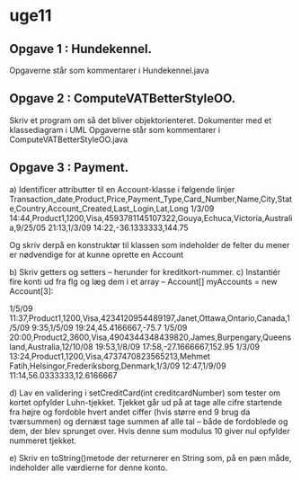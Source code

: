 # uge11

## Opgave 1 : Hundekennel. 
Opgaverne står som kommentarer i Hundekennel.java
## Opgave 2 : ComputeVATBetterStyleOO.
Skriv et program om så det bliver objektorienteret. Dokumenter med et klassediagram i UML
Opgaverne står som kommentarer i ComputeVATBetterStyleOO.java
## Opgave 3 : Payment.

a)	Identificer attributter til en Account-klasse i følgende linjer
Transaction_date,Product,Price,Payment_Type,Card_Number,Name,City,State,Country,Account_Created,Last_Login,Lat,Long
1/3/09 14:44,Product1,1200,Visa,4593781145107322,Gouya,Echuca,Victoria,Australia,9/25/05 21:13,1/3/09 14:22,-36.1333333,144.75

Og skriv derpå en konstruktør til klassen som indeholder de felter du mener er nødvendige for at kunne oprette en Account 

b)	Skriv getters og setters – herunder for kreditkort-nummer.
c)	Instantiér fire konti ud fra flg og læg dem i et array – Account[] myAccounts = new Account[3]:

1/5/09 11:37,Product1,1200,Visa,4234120954489197,Janet,Ottawa,Ontario,Canada,1/5/09 9:35,1/5/09 19:24,45.4166667,-75.7
1/5/09 20:00,Product2,3600,Visa,4904344348439820,James,Burpengary,Queensland,Australia,12/10/08 19:53,1/8/09 17:58,-27.1666667,152.95
1/3/09 13:24,Product1,1200,Visa,4737470823565213,Mehmet Fatih,Helsingor,Frederiksborg,Denmark,1/3/09 12:47,1/9/09 11:14,56.0333333,12.6166667

d)	Lav en validering i setCreditCard(int creditcardNumber) som tester om kortet opfylder Luhn-tjekket. Tjekket går ud på at tage alle cifre startende fra højre og fordoble hvert andet ciffer (hvis større end 9 brug da tværsummen) og dernæst tage summen af alle tal – både de fordoblede og dem, der blev sprunget over. Hvis denne sum modulus 10 giver nul opfylder nummeret tjekket.


e)	Skriv en toString()metode der returnerer en String som, på en pæn måde, indeholder alle værdierne for denne konto. 


